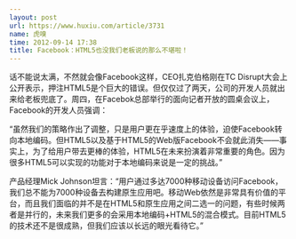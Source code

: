 ```yaml
---
layout: post
url: https://www.huxiu.com/article/3731
name: 虎嗅
time: 2012-09-14 17:38
title: Facebook：HTML5也没我们老板说的那么不堪啦！
---
```

话不能说太满，不然就会像Facebook这样，CEO扎克伯格刚在TC Disrupt大会上公开表示，押注HTML5是个巨大的错误。但仅仅过了两天，公司的开发人员就出来给老板兜底了。周四，在Facebok总部举行的面向记者开放的圆桌会议上，Facebook的开发人员强调：

“虽然我们的策略作出了调整，只是用户更在乎速度上的体验，迫使Facebook转向本地编码。但HTML5以及基于HTML5的Web版Facebook不会就此消失——事实上，为了给用户带去更棒的体验，HTML5在未来扮演着非常重要的角色。因为很多HTML5可以实现的功能对于本地编码来说是一定的挑战。”

产品经理Mick Johnson坦言：“用户通过多达7000种移动设备访问Facebook，我们总不能为7000种设备去构建原生应用吧。移动Web依然是非常具有价值的平台，而且我们面临的并不是在HTML5和原生应用之间二选一的问题，有些时候两者是并行的，未来我们更多的会采用本地编码+HTML5的混合模式。目前HTML5的技术还不是很成熟，但我们应该以长远的眼光看待它。”

